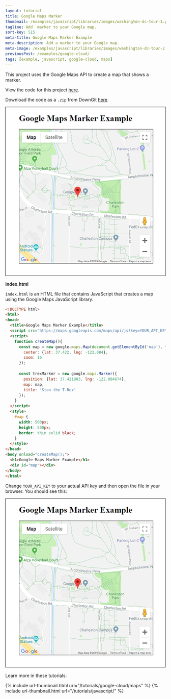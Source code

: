 ```yaml
---
layout: tutorial
title: Google Maps Marker
thumbnail: /examples/javascript/libraries/images/washington-dc-tour-1.png
tagline: Add  marker to your Google map.
sort-key: 515
meta-title: Google Maps Marker Example
meta-description: Add a marker to your Google map.
meta-image: /examples/javascript/libraries/images/washington-dc-tour-2.png
previousPost: /examples/google-cloud/
tags: [example, javascript, google-cloud, maps]
---
```


This project uses the Google Maps API to create a map that shows a marker.

View the code for this project [here](https://github.com/KevinWorkman/HappyCoding/tree/gh-pages/examples/google-cloud/google-cloud-example-projects/maps-markers).

Download the code as a `.zip` from DownGit [here](https://downgit.github.io/#/home?url=https://github.com/KevinWorkman/HappyCoding/tree/gh-pages/examples/google-cloud/google-cloud-example-projects/maps-markers).

![google map](/examples/google-cloud/google-cloud-example-projects/maps-markers/screenshot.png)

**index.html**

 `index.html` is an HTML file that contains JavaScript that creates a map using the Google Maps JavaScript library.

```html
<!DOCTYPE html>
<html>
<head>
  <title>Google Maps Marker Example</title>
  <script src="https://maps.googleapis.com/maps/api/js?key=YOUR_API_KEY"></script>
  <script>
    function createMap(){
      const map = new google.maps.Map(document.getElementById('map'), {
        center: {lat: 37.422, lng: -122.084},
        zoom: 16
      });

      const trexMarker = new google.maps.Marker({
        position: {lat: 37.421903, lng: -122.084674},
        map: map,
        title: 'Stan the T-Rex'
      });
    }
  </script>
  <style>
    #map {
      width: 500px;
      height: 500px;
      border: thin solid black;
    }
  </style>
</head>
<body onload="createMap();">
  <h1>Google Maps Marker Example</h1>
  <div id="map"></div>
</body>
</html>
```

Change `YOUR_API_KEY` to your actual API key and then open the file in your browser. You should see this:

![google tour map](/examples/google-cloud/google-cloud-example-projects/maps-markers/screenshot.png)

Learn more in these tutorials:

{% include url-thumbnail.html url="/tutorials/google-cloud/maps" %}
{% include url-thumbnail.html url="/tutorials/javascript/" %}